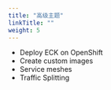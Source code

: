 ```yaml
---
title: "高级主题"
linkTitle: ""
weight: 5
---
```


- Deploy ECK on OpenShift
- Create custom images
- Service meshes
- Traffic Splitting
